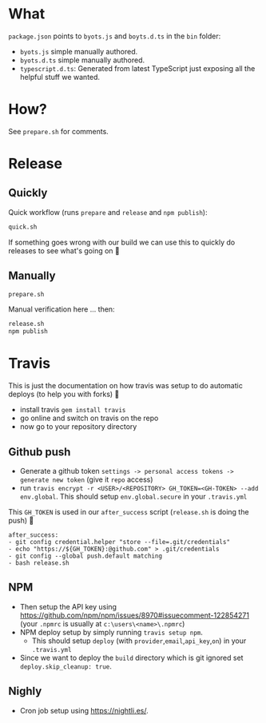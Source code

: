 # What
`package.json` points to `byots.js` and `boyts.d.ts` in the `bin` folder:

* `byots.js` simple manually authored.
* `byots.d.ts` simple manually authored.
* `typescript.d.ts`: Generated from latest TypeScript just exposing all the helpful stuff we wanted.

# How?
See `prepare.sh` for comments.

# Release

## Quickly

Quick workflow (runs `prepare` and `release` and `npm publish`):

```sh
quick.sh
```

If something goes wrong with our build we can use this to quickly do releases to see what's going on 🌹

## Manually

```sh
prepare.sh
```

Manual verification here ... then:

```sh
release.sh
npm publish
```

# Travis

This is just the documentation on how travis was setup to do automatic deploys (to help you with forks) 🌹

* install travis `gem install travis`
* go online and switch on travis on the repo
* now go to your repository directory

## Github push
* Generate a github token `settings -> personal access tokens -> generate new token` (give it `repo` access)
* run `travis encrypt -r <USER>/<REPOSITORY> GH_TOKEN=<GH-TOKEN> --add env.global`. This should setup `env.global.secure` in your `.travis.yml`

This `GH_TOKEN` is used in our `after_success` script (`release.sh` is doing the push) 🌹

```
after_success:
- git config credential.helper "store --file=.git/credentials"
- echo "https://${GH_TOKEN}:@github.com" > .git/credentials
- git config --global push.default matching
- bash release.sh
```

## NPM
* Then setup the API key using https://github.com/npm/npm/issues/8970#issuecomment-122854271 (your `.npmrc` is usually at `c:\users\<name>\.npmrc`)
* NPM deploy setup by simply running `travis setup npm`.
  * This should setup `deploy` (with `provider`,`email`,`api_key`,`on`) in your `.travis.yml`
* Since we want to deploy the `build` directory which is git ignored set `deploy.skip_cleanup: true`.

## Nighly
* Cron job setup using https://nightli.es/.
